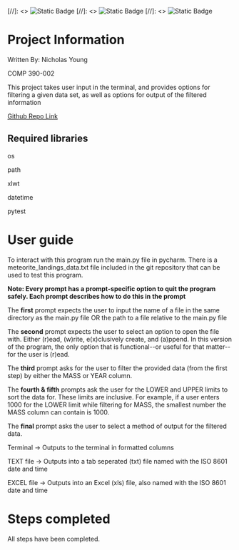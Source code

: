 [//]: <> ![Static Badge](https://img.shields.io/badge/project-Finished-green)
[//]: <> ![Static Badge](https://img.shields.io/badge/units-Tested-green)
[//]: <> ![Static Badge](https://img.shields.io/badge/hotel-Trivago-green)

# Project Information

Written By: Nicholas Young

COMP 390-002

This project takes user input in the terminal, and provides options for filtering a given data set, as well as options for output of the filtered information

[Github Repo Link](https://github.com/AmbivalentLeather/COMP390_Individual_Project1_2)

## Required libraries
os

path

xlwt

datetime

pytest

# User guide

To interact with this program run the main.py file in pycharm. There is a meteorite_landings_data.txt file included in the git repository that can be used to test this program.

__Note: Every prompt has a prompt-specific option to quit the program safely. Each prompt describes how to do this in the prompt__

The __first__ prompt expects the user to input the name of a file in the same directory as the main.py file OR the path to a file relative to the main.py file

The __second__ prompt expects the user to select an option to open the file with. Either (r)ead, (w)rite, e(x)clusively create, and (a)ppend. In this version of the program, the only option that is functional--or useful for that matter--for the user is (r)ead.

The __third__ prompt asks for the user to filter the provided data (from the first step) by either the MASS or YEAR column.

The __fourth & fifth__ prompts ask the user for the LOWER and UPPER limits to sort the data for. These limits are inclusive. 
For example, if a user enters 1000 for the LOWER limit while filtering for MASS, the smallest number the MASS column can contain is 1000.

The __final__ prompt asks the user to select a method of output for the filtered data.

Terminal -> Outputs to the terminal in formatted columns

TEXT file -> Outputs into a tab seperated (txt) file named with the ISO 8601 date and time

EXCEL file -> Outputs into an Excel (xls) file, also named with the ISO 8601 date and time

# Steps completed

All steps have been completed.
